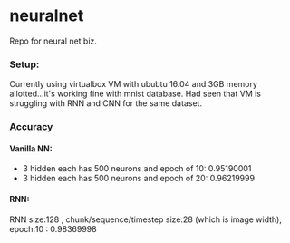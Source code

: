 # neuralnet
Repo for neural net biz.

<h3><b>Setup:</b></h3>
Currently using virtualbox VM with ububtu 16.04 and 3GB memory allotted...it's working fine with mnist database. Had seen that VM is struggling with RNN and CNN for the same dataset. 


<h3><b>Accuracy</b></h3>

<h4><b>Vanilla NN:</b></h4>
<ul>
<li>3 hidden each has 500 neurons and epoch of 10: 0.95190001</li>
<li>3 hidden each has 500 neurons and epoch of 20: 0.96219999</li>
</ul>
<h4><b>RNN:</b></h4>
RNN size:128 , chunk/sequence/timestep size:28 (which is image width), epoch:10 : 0.98369998
